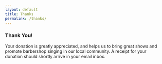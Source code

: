 ```yaml
---
layout: default
title: Thanks
permalink: /thanks/
---
```


### Thank You!

Your donation is greatly appreciated, and helps us to bring great shows and
promote barbershop singing in our local community. A receipt for your donation
should shortly arrive in your email inbox.
